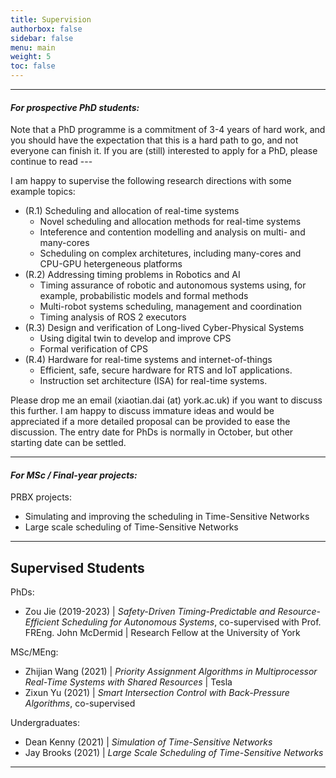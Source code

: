 ```yaml
---
title: Supervision
authorbox: false
sidebar: false
menu: main
weight: 5
toc: false
---
```


---

#### *For prospective PhD students:*

Note that a PhD programme is a commitment of 3-4 years of hard work, and you should have the expectation that this is a hard path to go, and not everyone can finish it. If you are (still) interested to apply for a PhD, please continue to read ---

I am happy to supervise the following research directions with some example topics:

- (R.1) Scheduling and allocation of real-time systems
    - Novel scheduling and allocation methods for real-time systems
    - Inteference and contention modelling and analysis on multi- and many-cores
    - Scheduling on complex architetures, including many-cores and CPU-GPU hetergeneous platforms
- (R.2) Addressing timing problems in Robotics and AI
    - Timing assurance of robotic and autonomous systems using, for example, probabilistic models and formal methods
    - Multi-robot systems scheduling, management and coordination
    - Timing analysis of ROS 2 executors
- (R.3) Design and verification of Long-lived Cyber-Physical Systems
    - Using digital twin to develop and improve CPS
    - Formal verification of CPS
- (R.4) Hardware for real-time systems and internet-of-things
    - Efficient, safe, secure hardware for RTS and IoT applications.
    - Instruction set architecture (ISA) for real-time systems.

Please drop me an email (xiaotian.dai (at) york.ac.uk) if you want to discuss this further. I am happy to discuss immature ideas and would be appreciated if a more detailed proposal can be provided to ease the discussion. The entry date for PhDs is normally in October, but other starting date can be settled.

---

#### *For MSc / Final-year projects:*

PRBX projects:
- Simulating and improving the scheduling in Time-Sensitive Networks
- Large scale scheduling of Time-Sensitive Networks

---

## Supervised Students

PhDs:
- Zou Jie (2019-2023) | *Safety-Driven Timing-Predictable and Resource-Efficient Scheduling for Autonomous Systems*, co-supervised with Prof. FREng. John McDermid | Research Fellow at the University of York 

MSc/MEng:
- Zhijian Wang (2021) | *Priority Assignment Algorithms in Multiprocessor Real-Time Systems with Shared Resources* | Tesla
- Zixun Yu (2021) | *Smart Intersection Control with Back-Pressure Algorithms*, co-supervised

Undergraduates:
- Dean Kenny (2021) | *Simulation of Time-Sensitive Networks*
- Jay Brooks (2021) | *Large Scale Scheduling of Time-Sensitive Networks*

---
